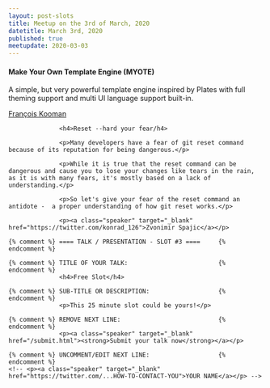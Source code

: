 ```yaml
---
layout: post-slots
title: Meetup on the 3rd of March, 2020
datetitle: March 3rd, 2020
published: true
meetupdate: 2020-03-03
---
```


<div class="slot span4"><div class="icon-awesome"><i class="icon-comment-alt"></i></div>

<h4>Make Your Own Template Engine (MYOTE)</h4>
<p>A simple, but very powerful template engine inspired by Plates with full
theming support and multi UI language support built-in.</p>
<p><a class="speaker" target="_blank" href="https://twitter.com/fkooman">François Kooman</a></p>

</div>

<div class="slot span4"><div class="icon-awesome"><i class="icon-comment-alt"></i></div>

                  <h4>Reset --hard your fear/h4>

                  <p>Many developers have a fear of git reset command because of its reputation for being dangerous.</p> 

                  <p>While it is true that the reset command can be dangerous and cause you to lose your changes like tears in the rain, as it is with many fears, it's mostly based on a lack of understanding.</p>

                  <p>So let's give your fear of the reset command an antidote -  a proper understanding of how git reset works.</p>

                  <p><a class="speaker" target="_blank" href="https://twitter.com/konrad_126">Zvonimir Spajic</a></p>

</div>

<div class="slot span4"><div class="icon-awesome"><i class="icon-comment-alt"></i></div>

    {% comment %} ==== TALK / PRESENTATION - SLOT #3 ====     {% endcomment %}

    {% comment %} TITLE OF YOUR TALK:                         {% endcomment %}
                  <h4>Free Slot</h4>

    {% comment %} SUB-TITLE OR DESCRIPTION:                   {% endcomment %}
                  <p>This 25 minute slot could be yours!</p>

    {% comment %} REMOVE NEXT LINE:                           {% endcomment %}
                  <p><a class="speaker" target="_blank" href="/submit.html"><strong>Submit your talk now</strong></a></p>

    {% comment %} UNCOMMENT/EDIT NEXT LINE:                   {% endcomment %}
    <!-- <p><a class="speaker" target="_blank" href="https://twitter.com/...HOW-TO-CONTACT-YOU">YOUR NAME</a></p> -->

</div>
